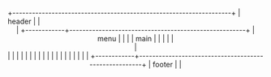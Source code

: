 <section>
+-------------------------------------------------------------------+
|                         header                                    |
|                  <header>                                         |
+------------+------------------------------------------------------+
|  menu      |                                                      |
|            |            main                                      |
|            |                                                      |
|   <aside>  |           <main>                                     |
|            |                                                      |
|            |                                                      |
|            |                                                      |
|            |                                                      |
|            |                                                      |
|            |                                                      |
+------------+------------------------------------------------------+
|                       footer                                      |
|          <footer                                                  |
+-------------------------------------------------------------------+